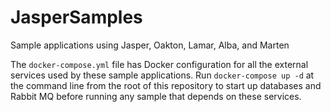# JasperSamples

Sample applications using Jasper, Oakton, Lamar, Alba, and Marten

The `docker-compose.yml` file has Docker configuration for all the external services used by these sample applications. Run `docker-compose up -d` at the command line from the root of this repository to start up databases and Rabbit MQ before running
any sample that depends on these services.
